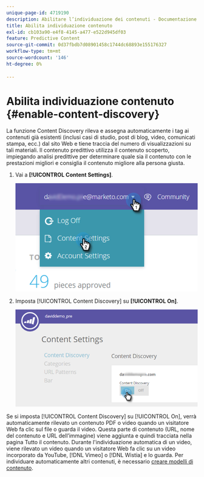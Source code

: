 ```yaml
---
unique-page-id: 4719190
description: Abilitare l’individuazione dei contenuti - Documentazione di Marketo - Documentazione del prodotto
title: Abilita individuazione contenuto
exl-id: cb103a90-e4f8-4145-a477-e522d945df03
feature: Predictive Content
source-git-commit: 0d37fbdb7d08901458c1744dc68893e155176327
workflow-type: tm+mt
source-wordcount: '146'
ht-degree: 0%

---
```


# Abilita individuazione contenuto {#enable-content-discovery}

La funzione Content Discovery rileva e assegna automaticamente i tag ai contenuti già esistenti (inclusi casi di studio, post di blog, video, comunicati stampa, ecc.) dal sito Web e tiene traccia del numero di visualizzazioni su tali materiali.  Il contenuto predittivo utilizza il contenuto scoperto, impiegando analisi predittive per determinare quale sia il contenuto con le prestazioni migliori e consiglia il contenuto migliore alla persona giusta.

1. Vai a **[!UICONTROL Content Settings]**.

   ![](assets/settings-dropdown-hand.png)

1. Imposta [!UICONTROL Content Discovery] su **[!UICONTROL On]**.

   ![](assets/content-discovery-on-hand.png)

Se si imposta [!UICONTROL Content Discovery] su [!UICONTROL On], verrà automaticamente rilevato un contenuto PDF o video quando un visitatore Web fa clic sul file o guarda il video. Questa parte di contenuto (URL, nome del contenuto e URL dell’immagine) viene aggiunta e quindi tracciata nella pagina Tutto il contenuto. Durante l&#39;individuazione automatica di un video, viene rilevato un video quando un visitatore Web fa clic su un video incorporato da YouTube, [!DNL Vimeo] o [!DNL Wistia] e lo guarda. Per individuare automaticamente altri contenuti, è necessario [creare modelli di contenuto](/help/marketo/product-docs/predictive-content/getting-started/create-content-patterns.md).
